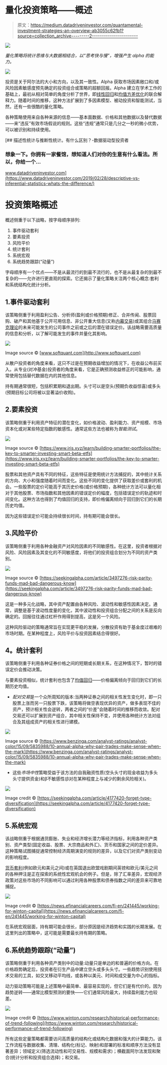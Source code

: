 # 量化投资策略——概述

> 原文：<https://medium.datadriveninvestor.com/quantamental-investment-strategies-an-overview-ab3055c62fb1?source=collection_archive---------2----------------------->

[![](img/07f47bbd1dbab6b1cab064e829e0053d.png)](http://www.track.datadriveninvestor.com/1B9E)

*量化策略将统计思维与大数据相结合，以“*思考快与慢”*，增强产生 alpha 的能力。*

![](img/4d91c61194d511ea339406f2a610116e.png)

投资是关于阿尔法的大小和方向，以及其一致性。Alpha 获取市场因素敞口和/或风险因素敏感度预先确定的投资组合或策略的超额回报。Alpha 建立在学术工作的基础上，最初从相对简单的角度分析了世界，即[线性回归](http://mathworld.wolfram.com/LinearRegression.html)和[均值方差优化](http://chrome-extension://oemmndcbldboiebfnladdacbdfmadadm/http://www.columbia.edu/~mh2078/FoundationsFE/MeanVariance-CAPM.pdf)的联合解释力。随着时间的推移，这种方法扩展到了多因素模型、被动投资和智能测试，当然，还有一些很酷的量化策略。

各种策略使用来自各种来源的信息——基本面数据、价格和其他数据以及替代数据——来“违反”有效市场假说的规则。这些“违规”通常只是几分之一秒的微小优势，可以被识别和持续使用。

[](https://www.datadriveninvestor.com/2019/02/28/descriptive-vs-inferential-statistics-whats-the-difference/) [## 描述性统计与推断性统计。有什么区别？-数据驱动型投资者

### 想象一下。你拥有一家餐馆，想知道人们对你的生意有什么看法。所以，你给一个…

www.datadriveninvestor.com](https://www.datadriveninvestor.com/2019/02/28/descriptive-vs-inferential-statistics-whats-the-difference/) 

# 投资策略概述

概述侧重于以下战略，按字母顺序排列:

1.  事件驱动套利
2.  要素投资
3.  风险平价
4.  统计套利
5.  系统宏观
6.  系统趋势跟踪(“动量”)

字母顺序有一个优点——不是从最流行的到最不流行的，也不是从最复杂的到最不复杂的——允许进行更直观的探索。它还揭示了量化策略关注两个核心概念:套利和系统结构化统计分析。

## 1.事件驱动套利

该策略侧重于利用盈利公告、分析师(盈利或价格预期)修正、合并传闻、股票回购、破产和其他基于公开可用信息、非公开重大信息(又称[内幕交易)](https://www.investor.gov/additional-resources/general-resources/glossary/insider-trading)或其组合[马赛克理论](https://corporatefinanceinstitute.com/resources/knowledge/finance/mosaic-theory/)的未来可能发生的公司事件之前或之后的潜在错误定价。该战略需要高质量的信息和分析，以了解可能发生的事件并量化其影响。

![](img/c1539bb6e0a965b4693cb160df1e70e6.png)

Image source © [www.softquant.com](http://www.softquant.com)

从散户投资者的角度来看，这只不过是在预期收益增加的情况下，在收益公布前买入。从专业(对冲基金)投资者的角度来看，它是正确预测收益修正的可能影响，通常使用包括替代数据在内的其他信息。

持有期通常很短，包括积累期和退出期。头寸可以是空头(预期负收益惊喜)或多头(预期目标公司将被以显著溢价收购)。

## 2.要素投资

该策略侧重于利用资产特征的潜在变化，如价格波动、盈利能力、资产规模、市场资本化或对某些特定指数的敏感性。通常这些方法也被称为*智能测试*。

![](img/a41295b1825c961b0806c4e9ea61fb2c.png)

Image source © [https://www.iris.xyz/learn/building-smarter-portfolios/the-key-to-smarter-investing-smart-beta-etfs](https://www.iris.xyz/learn/building-smarter-portfolios/the-key-to-smarter-investing-smart-beta-etfs)

股票和其他资产具有不同的特征，这些特征是使用统计方法捕捉的，其中统计关系的方向、大小和强度随着时间而变化。这些不同的变化提供了获取差价或套利的机会。一些股票的定价可能高于其历史价格(或价格预期)，各种统计方法可以量化相对于其他股票、市场指数和其他因素的错误定价的幅度，包括错误定价的轨迹和时间变化。这种方法也得到了均值回归的支持，即价格偏离倾向于回归到它们的长期历史均值。

因为这些错误定价可能会持续很长时间，持有期可能会很长。

## 3.风险平价

该策略侧重于利用各种金融资产对风险因素的不同敏感性。在这里，投资者根据对风险、风险因素及其变化的不同敏感度，将他们的投资组合划分为不同的资产类别。

![](img/0e31ed2d08559f148dfe095c5b8cd2c1.png)

Image source © [https://seekingalpha.com/article/3497276-risk-parity-funds-mad-bad-dangerous-know](https://seekingalpha.com/article/3497276-risk-parity-funds-mad-bad-dangerous-know)

这是一种多元化战略，其中资产配置由各种风险、波动性和敏感性因素决定。通常，调整是基于波动性度量的变化，其中波动性和投资组合分配之间的关系是反向确定的。回报往往通过杠杆作用得到提高，这是另一个风险。

这种风险驱动的策略通常旨在实现更平稳的发展，分散投资有助于基金度过艰难的市场时期。在某种程度上，风险平价与投资因素结合得很好。

## **4。统计套利**

该策略侧重于利用各种证券价格之间的短期或长期关系，在这种情况下，暂时的错误定价会推动决策。

与要素投资相似，统计套利也包含了[均值回归](https://en.wikipedia.org/wiki/Mean_reversion_(finance))——价格偏离倾向于回归到它们的长期历史均值。

*   *配对交易*是一个众所周知的版本:当两种证券之间的相关性发生变化时，即一只股票上涨而另一只股票下跌，该策略将做空表现优异的资产，做多表现不佳的资产，预计相关性会逆转，两者之间的“价差”会随着时间的推移而收敛。配对交易还可以扩展到资产组合，其中相关性保持不变，并使用各种统计方法对组合及其组成资产的相关性进行建模。

![](img/71217438b34428b105510c9b536a49d3.png)

Image source © [https://www.benzinga.com/analyst-ratings/analyst-color/15/09/5835988/10-annual-alpha-why-pair-trades-make-sense-when-the-mark](https://www.benzinga.com/analyst-ratings/analyst-color/15/09/5835988/10-annual-alpha-why-pair-trades-make-sense-when-the-mark)

*   这些*市场中性*策略受益于该方法的自我融资性质(空头头寸的现金收益为多头头寸提供资金)和β不敏感性(β对在某种程度上与减少的剩余风险相关)。

![](img/c304d0049d0a58693d9adfb6ce142b54.png)

Image credit © [https://seekingalpha.com/article/4177420-forget-type-diversification](https://seekingalpha.com/article/4177420-forget-type-diversification)

## 5.系统宏观

该战略侧重于根据通货膨胀、失业和经济增长潜力等经济指标，利用各种资产类别、资产类型(固定收益、股票、大宗商品和外汇)、货币和国家之间的定价差异。这种策略试图捕捉通常控制经济周期演变的规则的差异，以及它们对资产类别变动的影响程度。

[货币套利](https://www.fxstreet.com/macroeconomics/events/brexit)(例如欧元和美元之间)或在英国退出欧盟戏剧期间英镑和欧元/美元之间的各种押注是正在探索的系统性宏观机会的例子。但是，除了汇率差异，宏观经济政策对这些市场的不同影响可以通过利用各种股票和债券指数之间的差异来可靠地捕捉。

![](img/c7915dc21282ad3158790d903f06ece8.png)

Image credit © [https://news.efinancialcareers.com/fi-en/241445/working-for-winton-capital](https://news.efinancialcareers.com/fi-en/241445/working-for-winton-capital)

在系统宏观层面，持有期可能会很长，部分原因是经济趋势和实践的长期发展。在这里列出的策略中，这可能是需要最长持有期的策略。

## 6.系统趋势跟踪(“动量”)

该策略侧重于利用各种资产类别中的动量:动量只是单边的和普遍的价格方向。在价格趋势确定后，投资者在衍生产品中建立空头或多头头寸。一些趋势识别使用技术交易的工具，如交叉移动平均线，或各种以美元、时间和成交量为中心的指标。

动力驱动策略可能是上述策略中最简单、最容易实现的，但它们是有代价的。因为趋势逆转——通常比模型预测的要快——它们通常风险最大，持续盈利能力也较差。

![](img/0b8fa420491697dfcf860338fdc794cb.png)

Image credit © [https://www.winton.com/research/historical-performance-of-trend-following](https://www.winton.com/research/historical-performance-of-trend-following)

所有这些定量策略都需要访问高质量的结构化或结构化数据和强大的计算能力。该工作流程与数据收集、清理、结构化(标记、映射)和部署的标准和顺序方法没有显著差异；领域定义(筛选流动性和可交易性、规模和需求)；横截面阿尔法发现和聚合(统计分析和投资组合选择)；和交易。